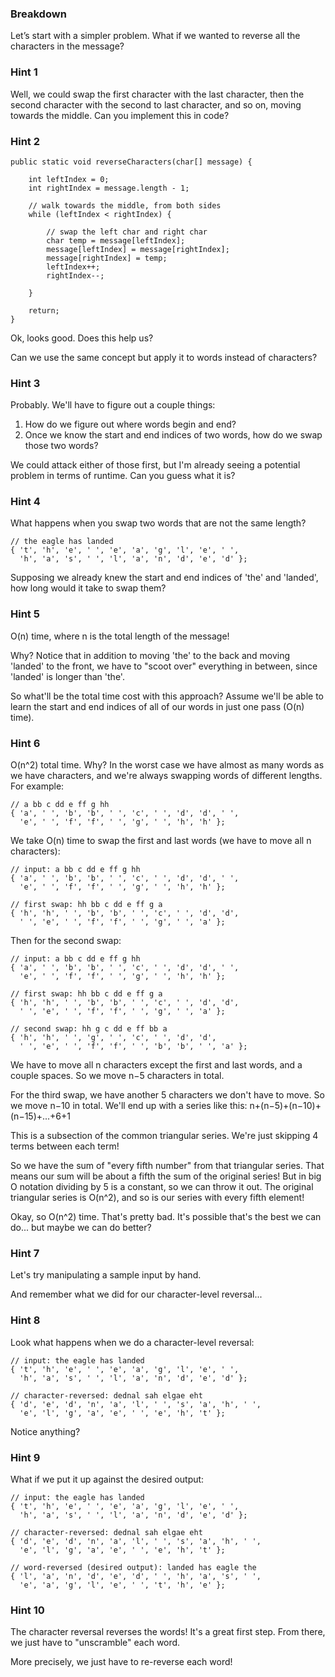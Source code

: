 ### Breakdown

Let’s start with a simpler problem. What if we wanted to reverse all the characters in the message?

### Hint 1

Well, we could swap the first character with the last character, then the second character with the second 
to last character, and so on, moving towards the middle. Can you implement this in code?

### Hint 2

```
public static void reverseCharacters(char[] message) {

    int leftIndex = 0;
    int rightIndex = message.length - 1;

    // walk towards the middle, from both sides
    while (leftIndex < rightIndex) {

        // swap the left char and right char
        char temp = message[leftIndex];
        message[leftIndex] = message[rightIndex];
        message[rightIndex] = temp;
        leftIndex++;
        rightIndex--;

    }

    return;
}
```

Ok, looks good. Does this help us?

Can we use the same concept but apply it to words instead of characters? 

### Hint 3

Probably. We'll have to figure out a couple things:

1. How do we figure out where words begin and end?
2. Once we know the start and end indices of two words, how do we swap those two words?

We could attack either of those first, but I'm already seeing a potential problem in terms of runtime. 
Can you guess what it is?

### Hint 4

What happens when you swap two words that are not the same length?

```
// the eagle has landed
{ 't', 'h', 'e', ' ', 'e', 'a', 'g', 'l', 'e', ' ',
  'h', 'a', 's', ' ', 'l', 'a', 'n', 'd', 'e', 'd' };
```

Supposing we already knew the start and end indices of 'the' and 'landed', how long would it take to 
swap them?

### Hint 5

O(n) time, where n is the total length of the message!

Why? Notice that in addition to moving 'the' to the back and moving 'landed' to the front, we have to 
"scoot over" everything in between, since 'landed' is longer than 'the'.

So what'll be the total time cost with this approach? Assume we'll be able to learn the start and end 
indices of all of our words in just one pass (O(n) time).

### Hint 6

O(n​^2​​) total time. Why? In the worst case we have almost as many words as we have characters, and we're 
always swapping words of different lengths. For example:

```
// a bb c dd e ff g hh
{ 'a', ' ', 'b', 'b', ' ', 'c', ' ', 'd', 'd', ' ',
  'e', ' ', 'f', 'f', ' ', 'g', ' ', 'h', 'h' };
```

We take O(n) time to swap the first and last words (we have to move all n characters):

```
// input: a bb c dd e ff g hh
{ 'a', ' ', 'b', 'b', ' ', 'c', ' ', 'd', 'd', ' ',
  'e', ' ', 'f', 'f', ' ', 'g', ' ', 'h', 'h' };

// first swap: hh bb c dd e ff g a
{ 'h', 'h', ' ', 'b', 'b', ' ', 'c', ' ', 'd', 'd',
  ' ', 'e', ' ', 'f', 'f', ' ', 'g', ' ', 'a' };
```

Then for the second swap:
```
// input: a bb c dd e ff g hh
{ 'a', ' ', 'b', 'b', ' ', 'c', ' ', 'd', 'd', ' ',
  'e', ' ', 'f', 'f', ' ', 'g', ' ', 'h', 'h' };

// first swap: hh bb c dd e ff g a
{ 'h', 'h', ' ', 'b', 'b', ' ', 'c', ' ', 'd', 'd',
  ' ', 'e', ' ', 'f', 'f', ' ', 'g', ' ', 'a' };

// second swap: hh g c dd e ff bb a
{ 'h', 'h', ' ', 'g', ' ', 'c', ' ', 'd', 'd',
  ' ', 'e', ' ', 'f', 'f', ' ', 'b', 'b', ' ', 'a' };
```

We have to move all n characters except the first and last words, and a couple spaces. So we move 
n−5 characters in total.

For the third swap, we have another 5 characters we don't have to move. So we move n−10 in total. We'll 
end up with a series like this: 
n+(n−5)+(n−10)+(n−15)+...+6+1

This is a subsection of the common triangular series. We're just skipping 4 terms between each term!

So we have the sum of "every fifth number" from that triangular series. That means our sum will be 
about a fifth the sum of the original series! But in big O notation dividing by 5 is a constant, so 
we can throw it out. The original triangular series is O(n^2), and so is our series with every fifth 
element!

Okay, so O(n^2) time. That's pretty bad. It's possible that's the best we can do... but maybe we can 
do better?

### Hint 7

Let's try manipulating a sample input by hand.

And remember what we did for our character-level reversal...

### Hint 8

Look what happens when we do a character-level reversal:

```
// input: the eagle has landed
{ 't', 'h', 'e', ' ', 'e', 'a', 'g', 'l', 'e', ' ',
  'h', 'a', 's', ' ', 'l', 'a', 'n', 'd', 'e', 'd' };

// character-reversed: dednal sah elgae eht
{ 'd', 'e', 'd', 'n', 'a', 'l', ' ', 's', 'a', 'h', ' ',
  'e', 'l', 'g', 'a', 'e', ' ', 'e', 'h', 't' };
```

Notice anything? 

### Hint 9

What if we put it up against the desired output:

```
// input: the eagle has landed
{ 't', 'h', 'e', ' ', 'e', 'a', 'g', 'l', 'e', ' ',
  'h', 'a', 's', ' ', 'l', 'a', 'n', 'd', 'e', 'd' };

// character-reversed: dednal sah elgae eht
{ 'd', 'e', 'd', 'n', 'a', 'l', ' ', 's', 'a', 'h', ' ',
  'e', 'l', 'g', 'a', 'e', ' ', 'e', 'h', 't' };

// word-reversed (desired output): landed has eagle the
{ 'l', 'a', 'n', 'd', 'e', 'd', ' ', 'h', 'a', 's', ' ',
  'e', 'a', 'g', 'l', 'e', ' ', 't', 'h', 'e' };
```

### Hint 10

The character reversal reverses the words! It's a great first step. From there, we just have to 
"unscramble" each word.

More precisely, we just have to re-reverse each word!
